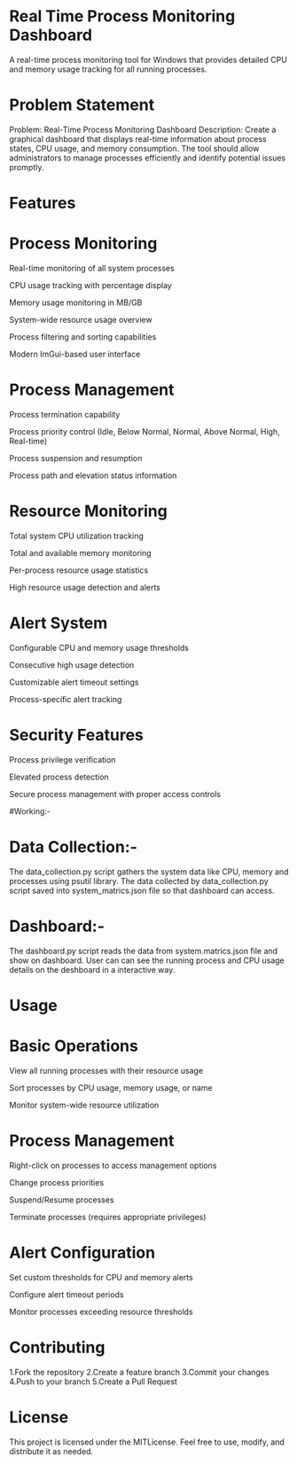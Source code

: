 # Real Time Process Monitoring Dashboard
A real-time process monitoring tool for Windows that provides detailed CPU and memory usage tracking for all running processes.


# Problem Statement
Problem: Real-Time Process Monitoring Dashboard
Description: Create a graphical dashboard that displays real-time information about process states, CPU usage, and memory consumption. The tool should allow administrators to manage processes efficiently and identify potential issues promptly.


# Features

 # Process Monitoring
 Real-time monitoring of all system processes
 
 CPU usage tracking with percentage display
 
 Memory usage monitoring in MB/GB
 
 System-wide resource usage overview
 
 Process filtering and sorting capabilities
 
 Modern ImGui-based user interface

 # Process Management
 
 Process termination capability
 
 Process priority control (Idle, Below Normal, Normal, Above Normal, High, Real-time)
 
 Process suspension and resumption
 
 Process path and elevation status information

  # Resource Monitoring
  
 Total system CPU utilization tracking
 
 Total and available memory monitoring
 
 Per-process resource usage statistics
 
 High resource usage detection and alerts

  # Alert System
  
 Configurable CPU and memory usage thresholds
 
 Consecutive high usage detection
 
 Customizable alert timeout settings
 
 Process-specific alert tracking

 
# Security Features

 Process privilege verification
 
 Elevated process detection
 
 Secure process management with proper access controls


#Working:-

 # Data Collection:-

 The data_collection.py script gathers the system data like CPU, memory and processes using psutil library.
 The data collected by data_collection.py script saved into system_matrics.json file so that dashboard can access.

# Dashboard:-

The dashboard.py script reads the data from system.matrics.json file and show on dashboard.
User can can see the running process and CPU usage details on the deshboard in a interactive way.


# Usage


 # Basic Operations
 
 View all running processes with their resource usage
 
 Sort processes by CPU usage, memory usage, or name
 
 Monitor system-wide resource utilization

 # Process Management
 
 Right-click on processes to access management options
 
 Change process priorities
 
 Suspend/Resume processes
 
 Terminate processes (requires appropriate privileges)

# Alert Configuration
 
 Set custom thresholds for CPU and memory alerts
 
 Configure alert timeout periods
 
 Monitor processes exceeding resource thresholds

 
 # Contributing

1.Fork the repository
2.Create a feature branch
3.Commit your changes
4.Push to your branch
5.Create a Pull Request


# License

This project is licensed under the MITLicense. Feel free to use, modify, and distribute it as needed.
